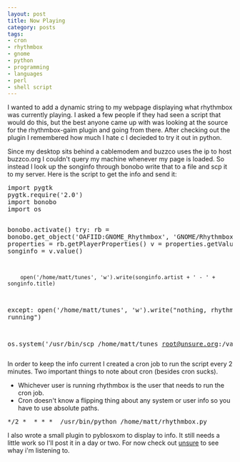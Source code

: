 ```yaml
---
layout: post
title: Now Playing
category: posts
tags:
- cron
- rhythmbox
- gnome
- python
- programming
- languages
- perl
- shell script
---
```

<p>I wanted to add a dynamic string to my webpage displaying what rhythmbox was currently playing. I asked a few people if they had seen a script that would do this, but the best anyone came up with was looking at the source for the rhythmbox-gaim plugin and going from there. After checking out the plugin I remembered how much I hate c I decieded to try it out in python.</p>
<p>Since my desktop sits behind a cablemodem and buzzco uses the ip to host buzzco.org I couldn't query my machine whenever my page is loaded. So instead I look up the songinfo through bonobo write that to a file and scp it to my server. Here is the script to get the info and send it:</p>
<pre>
import pygtk
pygtk.require('2.0')
import bonobo
import os

bonobo.activate()
try:
        rb = bonobo.get_object('OAFIID:GNOME_Rhythmbox', 'GNOME/Rhythmbox')
        properties = rb.getPlayerProperties()
        v = properties.getValue('song')
        songinfo = v.value()

        open('/home/matt/tunes', 'w').write(songinfo.artist + ' - ' + songinfo.title)
except:
        open('/home/matt/tunes', 'w').write("nothing, rhythmbox isn't running")

os.system('/usr/bin/scp /home/matt/tunes root@unsure.org:/var/www/')
</pre>

<p> In order to keep the info current I created a cron job to run the script every 2 minutes. Two important things to note about cron (besides cron sucks). 
<ul>
<li>Whichever user is running rhythmbox is the user that needs to run the cron job. </li>
<li>Cron doesn't know a flipping thing about any system or user info so you have to use absolute paths.</li>
</ul>

<pre>*/2 *  * * *  /usr/bin/python /home/matt/rhythmbox.py</pre>
<p>I also wrote a small plugin to pyblosxom to display to info. It still needs a little work so I'll post it in a day or two. For now check out <a href="http://web.archive.org/web/20050109102447/http://unsure.org/">unsure</a> to see whay i'm listening to.</p>
